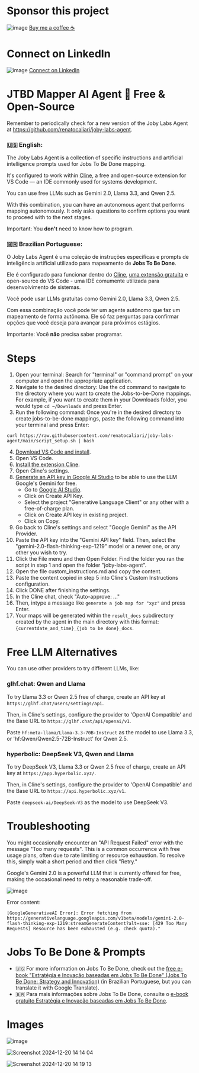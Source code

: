 # Sponsor this project
![image](https://github.com/user-attachments/assets/b28741c6-5bc5-4bd1-a53a-9364a0acdf3d)
[Buy me a coffee ☕](https://buymeacoffee.com/calirenato82)

# Connect on LinkedIn
![image](https://upload.wikimedia.org/wikipedia/commons/8/81/LinkedIn_icon.svg) [Connect on LinkedIn](https://www.linkedin.com/in/calirenato82)


# JTBD Mapper AI Agent 🤖 Free & Open-Source
Remember to periodically check for a new version of the Joby Labs Agent at https://github.com/renatocaliari/joby-labs-agent.

### 🇺🇸 **English:**
The Joby Labs Agent is a collection of specific instructions and artificial intelligence prompts used for Jobs To Be Done mapping.

It's configured to work within [Cline](https://github.com/cline/cline), a free and open-source extension for VS Code — an IDE commonly used for systems development.

You can use free LLMs such as Gemini 2.0, Llama 3.3, and Qwen 2.5.

With this combination, you can have an autonomous agent that performs mapping autonomously. It only asks questions to confirm options you want to proceed with to the next stages.

Important: You **don't** need to know how to program.

### 🇧🇷 **Brazilian Portuguese:**
O Joby Labs Agent é uma coleção de instruções específicas e prompts de inteligência artificial utilizado para mapeamento de **Jobs To Be Done**. 

Ele é configurado para funcionar dentro do [Cline](https://github.com/cline/cline), [uma extensão gratuita](https://marketplace.visualstudio.com/items?itemName=saoudrizwan.claude-dev) e open-source do VS Code - uma IDE comumente utilizada para desenvolvimento de sistemas.

Você pode usar LLMs gratuitas como Gemini 2.0, Llama 3.3, Qwen 2.5.

Com essa combinação você pode ter um agente autônomo que faz um mapeamento de forma autônoma. Ele só faz perguntas para confirmar opções que você deseja para avançar para próximos estágios.

Importante: Você **não** precisa saber programar.

# Steps

1. Open your terminal: Search for "terminal" or "command prompt" on your computer and open the appropriate application.
2. Navigate to the desired directory: Use the cd command to navigate to the directory where you want to create the Jobs-to-be-Done mappings. For example, if you want to create them in your Downloads folder, you would type `cd ~/Downloads` and press Enter.
3. Run the following command: Once you're in the desired directory to create jobs-to-be-done mappings, paste the following command into your terminal and press Enter:
```
curl https://raw.githubusercontent.com/renatocaliari/joby-labs-agent/main/script_setup.sh | bash
```
4. [Download VS Code and install](https://code.visualstudio.com/download).
5. Open VS Code.
6. [Install the extension Cline](https://marketplace.visualstudio.com/items?itemName=saoudrizwan.claude-dev).
7. Open Cline's settings.
8. [Generate an API key in Google AI Studio](https://aistudio.google.com/app/apikey) to be able to use the LLM Google's Gemini for free.
     - Go to [Google AI Studio](https://aistudio.google.com/app/apikey).
     - Click on Create API Key.
     - Select the project "Generative Language Client" or any other with a free-of-charge plan.
     - Click on Create API key in existing project.
     - Click on Copy.
10. Go back to Cline's settings and select "Google Gemini" as the API Provider.
11. Paste the API key into the "Gemini API key" field. Then, select the "gemini-2.0-flash-thinking-exp-1219" model or a newer one, or any other you wish to try.
12. Click the File menu and then Open Folder. Find the folder you ran the script in step 1 and open the folder "joby-labs-agent".
13. Open the file custom_instructions.md and copy the content.
14. Paste the content copied in step 5 into Cline's Custom Instructions configuration.
15. Click DONE after finishing the settings.
16. In the Cline chat, check "Auto-approve: ..."
17. Then, intype a message like ```generate a job map for "xyz"``` and press Enter.
18. Your maps will be generated within the `result_docs` subdirectory created by the agent in the main directory with this format: `{currentdate_and_time}_{job to be done}_docs`.

# Free LLM Alternatives

You can use other providers to try different LLMs, like:

### glhf.chat: Qwen and Llama
To try Llama 3.3 or Qwen 2.5 free of charge, create an API key at `https://glhf.chat/users/settings/api`. 

Then, in Cline's settings, configure the provider to 'OpenAI Compatible' and the Base URL to `https://glhf.chat/api/openai/v1`. 

Paste `hf:meta-llama/Llama-3.3-70B-Instruct` as the model to use Llama 3.3, or 'hf:Qwen/Qwen2.5-72B-Instruct' for Qwen 2.5.

### hyperbolic: DeepSeek V3, Qwen and Llama

To try DeepSeek V3, Llama 3.3 or Qwen 2.5 free of charge, create an API key at `https://app.hyperbolic.xyz/`. 

Then, in Cline's settings, configure the provider to 'OpenAI Compatible' and the Base URL to `https://api.hyperbolic.xyz/v1`. 

Paste `deepseek-ai/DeepSeek-V3` as the model to use DeepSeek V3.


# Troubleshooting

You might occasionally encounter an "API Request Failed" error with the message "Too many requests". 
This is a common occurrence with free usage plans, often due to rate limiting or resource exhaustion. To resolve this, simply wait a short period and then click "Retry." 

Google's Gemini 2.0 is a powerful LLM that is currently offered for free, making the occasional need to retry a reasonable trade-off.

![image](https://github.com/user-attachments/assets/2048aa50-ecef-4868-a6c5-8d11f91073d0)

Error content:
```
[GoogleGenerativeAI Error]: Error fetching from https://generativelanguage.googleapis.com/v1beta/models/gemini-2.0-flash-thinking-exp-1219:streamGenerateContent?alt=sse: [429 Too Many Requests] Resource has been exhausted (e.g. check quota)."
```

# Jobs To Be Done & Prompts 
- 🇺🇸 For more information on Jobs To Be Done, check out the [free e-book "Estratégia e Inovação baseadas em Jobs To Be Done" (Jobs To Be Done: Strategy and Innovation)](https://calirenato82.substack.com/p/e-book-jobs-to-be-done-em-portugues) (in Brazilian Portuguese, but you can translate it with Google Translate).
- 🇧🇷 Para mais informações sobre Jobs To Be Done, consulte o [e-book gratuito Estratégia e Inovação baseadas em Jobs To Be Done](https://calirenato82.substack.com/p/e-book-jobs-to-be-done-em-portugues).

# Images

![image](https://github.com/user-attachments/assets/3df8027b-b28a-4ffe-aed9-7a20d05cbd8e)

![Screenshot 2024-12-20 14 14 04](https://github.com/user-attachments/assets/a804d740-7e51-4568-923a-c04d27670755)

![Screenshot 2024-12-20 14 19 13](https://github.com/user-attachments/assets/f84ed0d1-2207-459b-aea4-673fcfe1c644)

